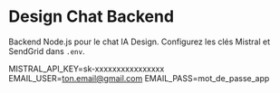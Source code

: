 # Design Chat Backend

Backend Node.js pour le chat IA Design. Configurez les clés Mistral et SendGrid dans `.env`.

MISTRAL_API_KEY=sk-xxxxxxxxxxxxxxxx
EMAIL_USER=ton.email@gmail.com
EMAIL_PASS=mot_de_passe_app
